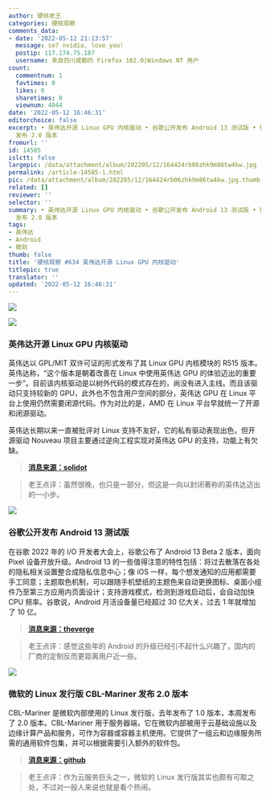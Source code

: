 ```yaml
---
author: 硬核老王
categories: 硬核观察
comments_data:
- date: '2022-05-12 21:13:57'
  message: so? nvidia, love you!
  postip: 117.174.75.187
  username: 来自四川成都的 Firefox 102.0|Windows NT 用户
count:
  commentnum: 1
  favtimes: 0
  likes: 0
  sharetimes: 0
  viewnum: 4044
date: '2022-05-12 16:46:31'
editorchoice: false
excerpt: • 英伟达开源 Linux GPU 内核驱动 • 谷歌公开发布 Android 13 测试版 • 微软的 Linux 发行版 CBL-Mariner
  发布 2.0 版本
fromurl: ''
id: 14585
islctt: false
largepic: /data/attachment/album/202205/12/164424rb06zhk9m86tw4kw.jpg
permalink: /article-14585-1.html
pic: /data/attachment/album/202205/12/164424rb06zhk9m86tw4kw.jpg.thumb.jpg
related: []
reviewer: ''
selector: ''
summary: • 英伟达开源 Linux GPU 内核驱动 • 谷歌公开发布 Android 13 测试版 • 微软的 Linux 发行版 CBL-Mariner
  发布 2.0 版本
tags:
- 英伟达
- Android
- 微软
thumb: false
title: '硬核观察 #634 英伟达开源 Linux GPU 内核驱动'
titlepic: true
translator: ''
updated: '2022-05-12 16:46:31'
---
```


![](/data/attachment/album/202205/12/164424rb06zhk9m86tw4kw.jpg)


![](/data/attachment/album/202205/12/164438umet7dud7mecmlye.jpg)


### 英伟达开源 Linux GPU 内核驱动


英伟达以 GPL/MIT 双许可证的形式发布了其 Linux GPU 内核模块的 R515 版本。英伟达称，“这个版本是朝着改善在 Linux 中使用英伟达 GPU 的体验迈出的重要一步”。目前该内核驱动是以树外代码的模式存在的，尚没有进入主线。而且该驱动只支持较新的 GPU，此外也不包含用户空间的部分，英伟达 GPU 在 Linux 平台上使用仍然需要闭源代码。作为对比的是，AMD 在 Linux 平台早就统一了开源和闭源驱动。


英伟达长期以来一直被批评对 Linux 支持不友好，它的私有驱动表现出色，但开源驱动 Nouveau 项目主要通过逆向工程实现对英伟达 GPU 的支持，功能上有欠缺。



> 
> **[消息来源：solidot](https://www.solidot.org/story?sid=71503)**
> 
> 
> 



> 
> 老王点评：虽然很晚，也只是一部分，但这是一向以封闭著称的英伟达迈出的一小步。
> 
> 
> 


![](/data/attachment/album/202205/12/164451khssl4d2sdhtzd44.jpg)


### 谷歌公开发布 Android 13 测试版


在谷歌 2022 年的 I/O 开发者大会上，谷歌公布了 Android 13 Beta 2 版本，面向 Pixel 设备开放升级。Android 13 的一些值得注意的特性包括：将过去散落在各处的隐私相关设置整合成隐私信息中心；像 iOS 一样，每个想发通知的应用都需要手工同意；主题取色机制，可以跟随手机壁纸的主题色来自动更换图标、桌面小组件乃至第三方应用内页面设计；支持游戏模式，检测到游戏启动后，会自动加快 CPU 频率。谷歌说，Android 月活设备量已经超过 30 亿大关，过去 1 年就增加了 10 亿。



> 
> **[消息来源：theverge](https://www.theverge.com/2022/5/11/23065137/android-13-google-preview-features-material-you-io)**
> 
> 
> 



> 
> 老王点评：感觉这些年的 Android 的升级已经引不起什么兴趣了，国内的厂商的定制反而更距离用户近一些。
> 
> 
> 


![](/data/attachment/album/202205/12/164559bv8u3usug8gufk41.jpg)


### 微软的 Linux 发行版 CBL-Mariner 发布 2.0 版本


CBL-Mariner 是微软内部使用的 Linux 发行版，去年发布了 1.0 版本，本周发布了 2.0 版本。CBL-Mariner 用于服务器端，它在微软内部被用于云基础设施以及边缘计算产品和服务，可作为容器或容器主机使用。它提供了一组云和边缘服务所需的通用软件包集，并可以根据需要引入额外的软件包。



> 
> **[消息来源：github](https://github.com/microsoft/CBL-Mariner)**
> 
> 
> 



> 
> 老王点评：作为云服务巨头之一，微软的 Linux 发行版其实也颇有可取之处，不过对一般人来说也就是看个热闹。
> 
> 
>